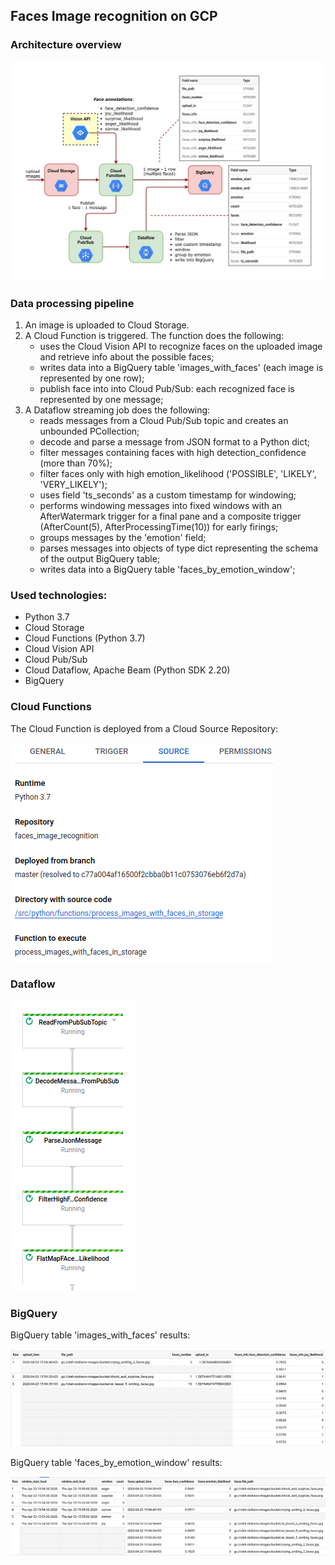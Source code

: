 ## Faces Image recognition on GCP
### Architecture overview
[![alt text](./images/gcp_pipeline_architecture.jpg)](./images/gcp_pipeline_architecture.jpg)
### Data processing pipeline
1. An image is uploaded to Cloud Storage.
2. A Cloud Function is triggered. The function does the following:
    * uses the Cloud Vision API to recognize faces on the uploaded image
and retrieve info about the possible faces;
    * writes data into a BigQuery table 'images_with_faces' (each image is represented by one row);
    * publish face into into Cloud Pub/Sub: each recognized face is represented by one message;
3. A Dataflow streaming job does the following:
    * reads messages from a Cloud Pub/Sub topic and creates an unbounded PCollection;
    * decode and parse a message from JSON format to a Python dict;
    * filter messages containing faces with high detection_confidence (more than 70%);
    * filter faces only with high emotion_likelihood ('POSSIBLE', 'LIKELY', 'VERY_LIKELY');
    * uses field 'ts_seconds' as a custom timestamp for windowing;
    * performs windowing messages into fixed windows with an AfterWatermark trigger
    for a final pane and a composite trigger (AfterCount(5), AfterProcessingTime(10)) for early firings;
    * groups messages by the 'emotion' field;
    * parses messages into objects of type dict representing the schema of the output BigQuery table;
    * writes data into a BigQuery table 'faces_by_emotion_window';

### Used technologies:
* Python 3.7
* Cloud Storage
* Cloud Functions (Python 3.7)
* Cloud Vision API
* Cloud Pub/Sub
* Cloud Dataflow, Apache Beam (Python SDK 2.20)
* BigQuery

### Cloud Functions
The Cloud Function is deployed from a Cloud Source Repository:

[![alt text](./images/function_deployment_repo.png)](./images/function_deployment_repo.png)
### Dataflow
[![alt text](./images/dataflow_job_graph_01.png)](./images/dataflow_job_graph_01.png)

### BigQuery
BigQuery table 'images_with_faces' results:

[![alt text](./images/images_with_faces_results.png)](./images/images_with_faces_results.png)

BigQuery table 'faces_by_emotion_window' results:

[![alt text](./images/faces_by_emotion_window_results.png)](./images/faces_by_emotion_window_results.png)
